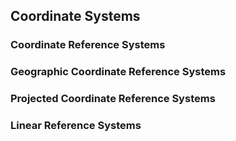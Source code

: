 ## Coordinate Systems

### Coordinate Reference Systems

### Geographic Coordinate Reference Systems

### Projected Coordinate Reference Systems

### Linear Reference Systems
